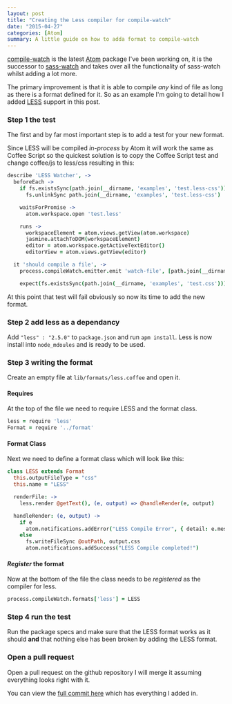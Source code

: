 ```yaml
---
layout: post
title: "Creating the Less compiler for compile-watch"
date: "2015-04-27"
categories: [Atom]
summary: A little guide on how to adda format to compile-watch
---
```


[compile-watch] is the latest [Atom] package I've been working on, it is the successor to [sass-watch] and takes over all the functionality of sass-watch whilst adding a lot more.

The primary improvement is that it is able to compile _any_ kind of file as long as there is a format defined for it. So as an example I'm going to detail how I added [LESS] support in this post.

### Step 1 the test

The first and by far most important step is to add a test for your new format.

Since LESS will be compiled _in-process_ by Atom it will work the same as Coffee Script so the quickest solution is to copy the Coffee Script test and change coffee/js to less/css resulting in this:

```coffee
describe 'LESS Watcher', ->
  beforeEach ->
    if fs.existsSync(path.join(__dirname, 'examples', 'test.less-css'))
      fs.unlinkSync path.join(__dirname, 'examples', 'test.less-css')

    waitsForPromise ->
      atom.workspace.open 'test.less'

    runs ->
      workspaceElement = atom.views.getView(atom.workspace)
      jasmine.attachToDOM(workspaceElement)
      editor = atom.workspace.getActiveTextEditor()
      editorView = atom.views.getView(editor)

  it 'should compile a file', ->
    process.compileWatch.emitter.emit 'watch-file', [path.join(__dirname, 'examples', 'test.less'), path.join(__dirname, 'examples', 'test.less-css'), process.compileWatch.formats['less'], editor]

    expect(fs.existsSync(path.join(__dirname, 'examples', 'test.css'))).toBe true
```

At this point that test will fail obviously so now its time to add the new format.

### Step 2 add less as a dependancy

Add `"less" : "2.5.0"` to `package.json` and run `apm install`. Less is now install into `node_mdoules` and is ready to be used.

### Step 3 writing the format

Create an empty file at `lib/formats/less.coffee` and open it.

#### Requires

At the top of the file we need to require LESS and the format class.

```coffee
less = require 'less'
Format = require '../format'
```

#### Format Class

Next we need to define a format class which will look like this:

```coffee
class LESS extends Format
  this.outputFileType = "css"
  this.name = "LESS"

  renderFile: ->
    less.render @getText(), (e, output) => @handleRender(e, output)

  handleRender: (e, output) ->
    if e
      atom.notifications.addError("LESS Compile Error", { detail: e.message })
    else
      fs.writeFileSync @outPath, output.css
      atom.notifications.addSuccess("LESS Compile completed!")
```

#### _Register_ the format

Now at the bottom of the file the class needs to be _registered_ as the compiler for less.

```coffee
process.compileWatch.formats['less'] = LESS
```

### Step 4 run the test

Run the package specs and make sure that the LESS format works as it should __and__ that nothing else has been broken by adding the LESS format.

### Open a pull request

Open a pull request on the github repository I will merge it assuming everything looks right with it.

You can view the [full commit here](https://github.com/Arcath/compile-watch/commit/a0b2285acbb0897d9d1d3bb65263a98f7a44ba0c) which has everything I added in.

[Atom]: http://atom.io
[compile-watch]: https://github.com/Arcath/compile-watch
[LESS]:http://www.lesscss.org
[sass-watch]: https://github.com/Arcath/sass-watch
